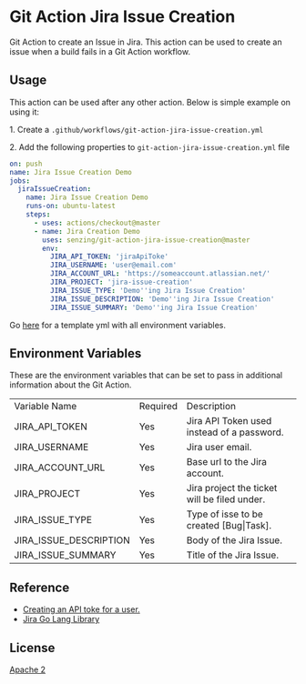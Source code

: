 # Git Action Jira Issue Creation

Git Action to create an Issue in Jira. This action can be used to create an issue when a build fails in a Git Action workflow. 

## Usage 

This action can be used after any other action. Below is simple example on using it:

1\. Create a `.github/workflows/git-action-jira-issue-creation.yml`

2\. Add the following properties to `git-action-jira-issue-creation.yml` file

```yaml
on: push
name: Jira Issue Creation Demo
jobs:
  jiraIssueCreation:
    name: Jira Issue Creation Demo
    runs-on: ubuntu-latest
    steps:
      - uses: actions/checkout@master
      - name: Jira Creation Demo
        uses: senzing/git-action-jira-issue-creation@master
        env:
          JIRA_API_TOKEN: 'jiraApiToke'
          JIRA_USERNAME: 'user@email.com'
          JIRA_ACCOUNT_URL: 'https://someaccount.atlassian.net/'
          JIRA_PROJECT: 'jira-issue-creation'
          JIRA_ISSUE_TYPE: 'Demo''ing Jira Issue Creation'
          JIRA_ISSUE_DESCRIPTION: 'Demo''ing Jira Issue Creation'
          JIRA_ISSUE_SUMMARY: 'Demo''ing Jira Issue Creation'
```

Go [here](deployment/git-actions/template_git_action_jira_issue_creation.yml) for a template yml with all environment variables.

## Environment Variables
These are the environment variables that can be set to pass in additional information about the Git Action.

<table>
    <tr>
        <td>
            Variable Name
        </td>
        <td>
            Required
        </td>
        <td>
            Description
        </td>
    </tr>
    <tr>
        <td>
            JIRA_API_TOKEN
        </td>
        <td>
            Yes
        </td>
        <td>
            Jira API Token used instead of a password.
        </td>
    </tr>
    <tr>
        <td>
            JIRA_USERNAME
        </td>
        <td>
            Yes
        </td>
        <td>
            Jira user email.
        </td>
    </tr>
    <tr>
        <td>
            JIRA_ACCOUNT_URL
        </td>
        <td>
            Yes
        </td>
        <td>
            Base url to the Jira account.
        </td>
    </tr>
    <tr>
        <td>
            JIRA_PROJECT
        </td>
        <td>
            Yes
        </td>
        <td>
            Jira project the ticket will be filed under.
        </td>
    </tr>
    <tr>
        <td>
            JIRA_ISSUE_TYPE
        </td>
        <td>
            Yes
        </td>
        <td>
            Type of isse to be created [Bug|Task].
        </td>
    </tr>
    <tr>
        <td>
            JIRA_ISSUE_DESCRIPTION
        </td>
        <td>
            Yes
        </td>
        <td>
            Body of the Jira Issue.
        </td>
    </tr>
    <tr>
        <td>
            JIRA_ISSUE_SUMMARY
        </td>
        <td>
            Yes
        </td>
        <td>
            Title of the Jira Issue.
        </td>
    </tr>
</table>

## Reference
* [Creating an API toke for a user.](https://confluence.atlassian.com/cloud/api-tokens-938839638.html)
* [Jira Go Lang Library](https://github.com/andygrunwald/go-jira)

## License
[Apache 2](LICENSE)